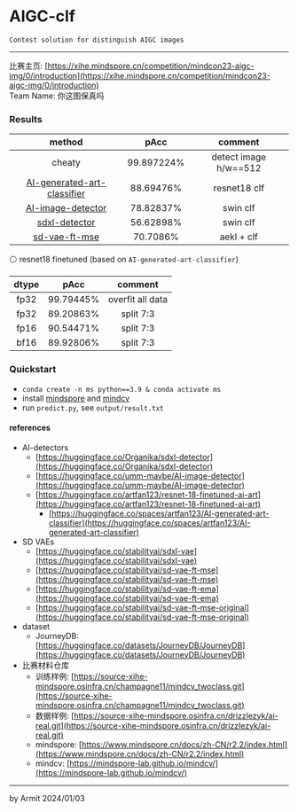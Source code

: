 # AIGC-clf

    Contest solution for distinguish AIGC images

----

比赛主页: [https://xihe.mindspore.cn/competition/mindcon23-aigc-img/0/introduction](https://xihe.mindspore.cn/competition/mindcon23-aigc-img/0/introduction)  
Team Name: 你这图保真吗  


### Results

| method | pAcc | comment |
| :-: | :-: | :-: |
| cheaty | 99.897224% | detect image h/w==512 |
| [AI-generated-art-classifier](https://huggingface.co/spaces/artfan123/AI-generated-art-classifier) | 88.69476% | resnet18 clf |
| [AI-image-detector](https://huggingface.co/umm-maybe/AI-image-detector) | 78.82837% | swin clf |
| [sdxl-detector](https://huggingface.co/Organika/sdxl-detector) | 56.62898% | swin clf |
| [sd-vae-ft-mse](https://huggingface.co/stabilityai/sd-vae-ft-mse) | 70.7086% | aekl + clf |

⚪ resnet18 finetuned (based on `AI-generated-art-classifier`)

| dtype | pAcc | comment |
| :-: | :-: | :-: |
| fp32 | 99.79445% | overfit all data |
| fp32 | 89.20863% | split 7:3 |
| fp16 | 90.54471% | split 7:3 |
| bf16 | 89.92806% | split 7:3 |


### Quickstart

- `conda create -n ms python==3.9 & conda activate ms`
- install [mindspore](https://github.com/mindspore-ai/mindspore#installation) and [mindcv](https://mindspore-lab.github.io/mindcv/installation/)
- run `predict.py`, see `output/result.txt`


#### references

- AI-detectors
  - [https://huggingface.co/Organika/sdxl-detector](https://huggingface.co/Organika/sdxl-detector)
  - [https://huggingface.co/umm-maybe/AI-image-detector](https://huggingface.co/umm-maybe/AI-image-detector)
  - [https://huggingface.co/artfan123/resnet-18-finetuned-ai-art](https://huggingface.co/artfan123/resnet-18-finetuned-ai-art)
    - [https://huggingface.co/spaces/artfan123/AI-generated-art-classifier](https://huggingface.co/spaces/artfan123/AI-generated-art-classifier)
- SD VAEs
  - [https://huggingface.co/stabilityai/sdxl-vae](https://huggingface.co/stabilityai/sdxl-vae)
  - [https://huggingface.co/stabilityai/sd-vae-ft-mse](https://huggingface.co/stabilityai/sd-vae-ft-mse)
  - [https://huggingface.co/stabilityai/sd-vae-ft-ema](https://huggingface.co/stabilityai/sd-vae-ft-ema)
  - [https://huggingface.co/stabilityai/sd-vae-ft-mse-original](https://huggingface.co/stabilityai/sd-vae-ft-mse-original)
- dataset
  - JourneyDB: [https://huggingface.co/datasets/JourneyDB/JourneyDB](https://huggingface.co/datasets/JourneyDB/JourneyDB)
- 比赛材料仓库
  - 训练样例: [https://source-xihe-mindspore.osinfra.cn/champagne11/mindcv_twoclass.git](https://source-xihe-mindspore.osinfra.cn/champagne11/mindcv_twoclass.git)
  - 数据样例: [https://source-xihe-mindspore.osinfra.cn/drizzlezyk/ai-real.git](https://source-xihe-mindspore.osinfra.cn/drizzlezyk/ai-real.git)
  - mindspore: [https://www.mindspore.cn/docs/zh-CN/r2.2/index.html](https://www.mindspore.cn/docs/zh-CN/r2.2/index.html)
  - mindcv: [https://mindspore-lab.github.io/mindcv/](https://mindspore-lab.github.io/mindcv/)

----
by Armit
2024/01/03
